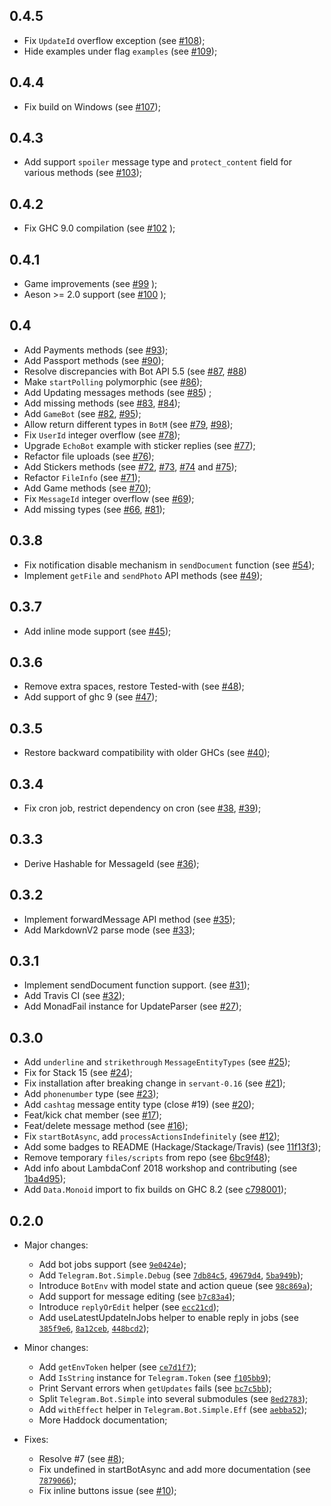 0.4.5
---

- Fix `UpdateId` overflow exception (see [#108](https://github.com/fizruk/telegram-bot-simple/pull/108));
- Hide examples under flag `examples` (see [#109](https://github.com/fizruk/telegram-bot-simple/pull/109));

0.4.4
---

- Fix build on Windows (see [#107](https://github.com/fizruk/telegram-bot-simple/pull/107));

0.4.3
---

- Add support `spoiler` message type and `protect_content` field for various methods (see [#103](https://github.com/fizruk/telegram-bot-simple/pull/103));

0.4.2
---

- Fix GHC 9.0 compilation (see [#102](https://github.com/fizruk/telegram-bot-simple/pull/102) );

0.4.1
---

- Game improvements (see [#99](https://github.com/fizruk/telegram-bot-simple/pull/99) );
- Aeson >= 2.0 support (see [#100](https://github.com/fizruk/telegram-bot-simple/pull/100) );

0.4
---

- Add Payments methods (see [#93](https://github.com/fizruk/telegram-bot-simple/pull/93));
- Add Passport methods (see [#90](https://github.com/fizruk/telegram-bot-simple/pull/90));
- Resolve discrepancies with Bot API 5.5 (see [#87](https://github.com/fizruk/telegram-bot-simple/pull/87), [#88](https://github.com/fizruk/telegram-bot-simple/pull/88))
- Make `startPolling` polymorphic (see [#86](https://github.com/fizruk/telegram-bot-simple/pull/86));
- Add Updating messages methods (see [#85](https://github.com/fizruk/telegram-bot-simple/pull/85)) ;
- Add missing methods (see [#83](https://github.com/fizruk/telegram-bot-simple/pull/83), [#84](https://github.com/fizruk/telegram-bot-simple/pull/84));
- Add `GameBot` (see [#82](https://github.com/fizruk/telegram-bot-simple/pull/82), [#95](https://github.com/fizruk/telegram-bot-simple/pull/95));
- Allow return different types in `BotM` (see [#79](https://github.com/fizruk/telegram-bot-simple/pull/79), [#98](https://github.com/fizruk/telegram-bot-simple/pull/98));
- Fix `UserId` integer overflow (see [#78](https://github.com/fizruk/telegram-bot-simple/pull/78));
- Upgrade `EchoBot` example with sticker replies (see [#77](https://github.com/fizruk/telegram-bot-simple/pull/77));
- Refactor file uploads (see [#76](https://github.com/fizruk/telegram-bot-simple/pull/76));
- Add Stickers methods (see [#72](https://github.com/fizruk/telegram-bot-simple/pull/72), [#73](https://github.com/fizruk/telegram-bot-simple/pull/73), [#74](https://github.com/fizruk/telegram-bot-simple/pull/74) and [#75](https://github.com/fizruk/telegram-bot-simple/pull/75));
- Refactor `FileInfo` (see [#71](https://github.com/fizruk/telegram-bot-simple/pull/71));
- Add Game methods (see [#70](https://github.com/fizruk/telegram-bot-simple/pull/70));
- Fix `MessageId` integer overflow (see [#69](https://github.com/fizruk/telegram-bot-simple/pull/69));
- Add missing types (see [#66](https://github.com/fizruk/telegram-bot-simple/pull/66), [#81](https://github.com/fizruk/telegram-bot-simple/pull/81));

0.3.8
---

- Fix notification disable mechanism in `sendDocument` function (see [#54]( https://github.com/fizruk/telegram-bot-simple/pull/54 ));
- Implement `getFile` and `sendPhoto` API methods (see [#49]( https://github.com/fizruk/telegram-bot-simple/pull/49 ));

0.3.7
---

- Add inline mode support (see [#45](https://github.com/fizruk/telegram-bot-simple/pull/45));

0.3.6
---

- Remove extra spaces, restore Tested-with (see [#48](https://github.com/fizruk/telegram-bot-simple/pull/48));
- Add support of ghc 9 (see [#47]( https://github.com/fizruk/telegram-bot-simple/pull/47 ));

0.3.5
---

- Restore backward compatibility with older GHCs (see [#40](https://github.com/fizruk/telegram-bot-simple/pull/40));

0.3.4
---

- Fix cron job, restrict dependency on cron (see [#38](https://github.com/fizruk/telegram-bot-simple/pull/38), [#39](https://github.com/fizruk/telegram-bot-simple/pull/39));

0.3.3
---

- Derive Hashable for MessageId (see [#36](https://github.com/fizruk/telegram-bot-simple/pull/36));

0.3.2
---

- Implement forwardMessage API method (see [#35](https://github.com/fizruk/telegram-bot-simple/pull/35));
- Add MarkdownV2 parse mode (see [#33](https://github.com/fizruk/telegram-bot-simple/pull/33));

0.3.1
---

- Implement sendDocument function support. (see [#31](https://github.com/fizruk/telegram-bot-simple/pull/31));
- Add Travis CI (see [#32](https://github.com/fizruk/telegram-bot-simple/pull/32));
- Add MonadFail instance for UpdateParser (see [#27](https://github.com/fizruk/telegram-bot-simple/pull/27));

0.3.0
---

- Add `underline` and `strikethrough` `MessageEntityTypes` (see [#25](https://github.com/fizruk/telegram-bot-simple/pull/25));
- Fix for Stack 15 (see [#24](https://github.com/fizruk/telegram-bot-simple/pull/24));
- Fix installation after breaking change in `servant-0.16` (see [#21](https://github.com/fizruk/telegram-bot-simple/pull/21));
- Add `phonenumber` type (see [#23](https://github.com/fizruk/telegram-bot-simple/pull/23));
- Add `cashtag` message entity type (close #19) (see [#20](https://github.com/fizruk/telegram-bot-simple/pull/20));
- Feat/kick chat member (see [#17](https://github.com/fizruk/telegram-bot-simple/pull/17));
- Feat/delete message method (see [#16](https://github.com/fizruk/telegram-bot-simple/pull/16));
- Fix `startBotAsync`, add `processActionsIndefinitely` (see [#12](https://github.com/fizruk/telegram-bot-simple/pull/12));
- Add some badges to README (Hackage/Stackage/Travis) (see [11f13f3](https://github.com/fizruk/telegram-bot-simple/commit/11f13f3));
- Remove temporary `files/scripts` from repo (see [6bc9f48](https://github.com/fizruk/telegram-bot-simple/commit/6bc9f48));
- Add info about LambdaConf 2018 workshop and contributing (see [1ba4d95](https://github.com/fizruk/telegram-bot-simple/commit/1ba4d95));
- Add `Data.Monoid` import to fix builds on GHC 8.2 (see [c798001](https://github.com/fizruk/telegram-bot-simple/commit/c798001));

0.2.0
---

* Major changes:
  - Add bot jobs support (see [`9e0424e`](https://github.com/fizruk/telegram-bot-simple/commit/9e0424e));
  - Add `Telegram.Bot.Simple.Debug` (see [`7db84c5`](https://github.com/fizruk/telegram-bot-simple/commit/7db84c5),
    [`49679d4`](https://github.com/fizruk/telegram-bot-simple/commit/49679d4),
    [`5ba949b`](https://github.com/fizruk/telegram-bot-simple/commit/5ba949b));
  - Introduce `BotEnv` with model state and action queue (see [`98c869a`](https://github.com/fizruk/telegram-bot-simple/commit/98c869a));
  - Add support for message editing (see [`b7c83a4`](https://github.com/fizruk/telegram-bot-simple/commit/b7c83a4));
  - Introduce `replyOrEdit` helper (see [`ecc21cd`](https://github.com/fizruk/telegram-bot-simple/commit/ecc21cd));
  - Add useLatestUpdateInJobs helper to enable reply in jobs (see [`385f9e6`](https://github.com/fizruk/telegram-bot-simple/commit/385f9e6),
    [`8a12ceb`](https://github.com/fizruk/telegram-bot-simple/commit/8a12ceb),
    [`448bcd2`](https://github.com/fizruk/telegram-bot-simple/commit/448bcd2));

* Minor changes:
  - Add `getEnvToken` helper (see [`ce7d1f7`](https://github.com/fizruk/telegram-bot-simple/commit/ce7d1f7));
  - Add `IsString` instance for `Telegram.Token` (see [`f105bb9`](https://github.com/fizruk/telegram-bot-simple/commit/f105bb9));
  - Print Servant errors when `getUpdates` fails (see [`bc7c5bb`](https://github.com/fizruk/telegram-bot-simple/commit/bc7c5bb));
  - Split `Telegram.Bot.Simple` into several submodules (see [`8ed2783`](https://github.com/fizruk/telegram-bot-simple/commit/8ed2783));
  - Add `withEffect` helper in `Telegram.Bot.Simple.Eff` (see [`aebba52`](https://github.com/fizruk/telegram-bot-simple/commit/aebba52));
  - More Haddock documentation;

* Fixes:
  - Resolve #7 (see [#8](https://github.com/fizruk/telegram-bot-simple/pull/8));
  - Fix undefined in startBotAsync and add more documentation (see [`7879066`](https://github.com/fizruk/telegram-bot-simple/commit/7879066));
  - Fix inline buttons issue (see [#10](https://github.com/fizruk/telegram-bot-simple/pull/10));

